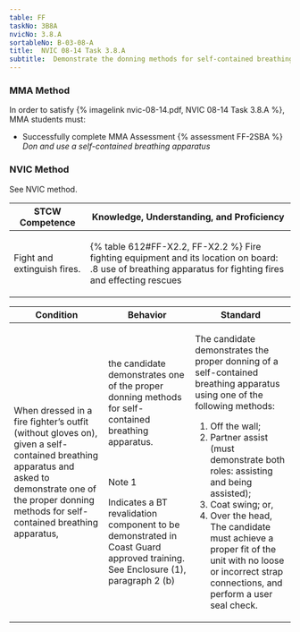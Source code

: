 ```yaml
---
table: FF
taskNo: 3B8A
nvicNo: 3.8.A 
sortableNo: B-03-08-A
title:  NVIC 08-14 Task 3.8.A
subtitle:  Demonstrate the donning methods for self-contained breathing apparatus
---
```



### MMA Method

In order to satisfy  {% imagelink nvic-08-14.pdf, NVIC 08-14 Task 3.8.A %}, MMA students must:

* Successfully complete MMA Assessment {% assessment FF-2SBA %} *Don and use a self-contained breathing apparatus*


### NVIC Method

<a onclick="togglevisibility('nvic_methods')" >See NVIC method.</a>

<div id='nvic_methods' class='hide'>

<table>
<thead>
<tr>
<th class='forty'> STCW Competence </th>
<th class='sixty'> Knowledge, Understanding, and Proficiency </th>
</tr>
</thead>




<tbody>
<tr><td markdown='1'>

Fight and extinguish fires.

</td><td markdown='1'>

{% table 612#FF-X2.2, FF-X2.2 %} Fire fighting equipment and its location on board:
.8  use of breathing apparatus for fighting fires and effecting rescues

</td></tr>


</tbody>
</table>


<table>
<thead>
<tr><th class='twenty'>  Condition </th><th class='twenty'> Behavior </th><th  class='sixty'>Standard </th></tr>
</thead>
<tbody >



<tr><td markdown='1'>

When dressed in a fire fighter’s outfit (without gloves on), given a self- contained breathing apparatus and asked to demonstrate one of the proper donning methods for self-contained breathing apparatus,

</td><td markdown='1'>

the candidate demonstrates one of the proper donning methods for self- contained breathing apparatus.

<br>

<div class="tooltip" markdown='1'>

Note 1

Indicates a BT revalidation component to be demonstrated in Coast Guard approved training. See Enclosure (1), paragraph 2 (b)

</div>


</td><td markdown='1'>

The candidate demonstrates the proper donning of a self-contained breathing apparatus using one of the following methods:
 
1. Off the wall; 
2. Partner assist (must demonstrate both roles:
 assisting and being assisted); 
3. Coat swing; or, 
4. Over the head, The candidate must achieve a proper fit of the unit with no loose or incorrect strap connections, and perform a user seal check.

</td></tr>
</tbody>
</table>
</div>
